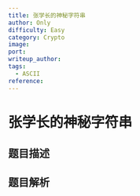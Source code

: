 ```yaml
---
title: 张学长的神秘字符串
author: Only
difficulty: Easy
category: Crypto
image:
port:
writeup_author:
tags:
  - ASCII
reference:
---
```


# 张学长的神秘字符串

## 题目描述

<description>

## 题目解析

<analysis>
